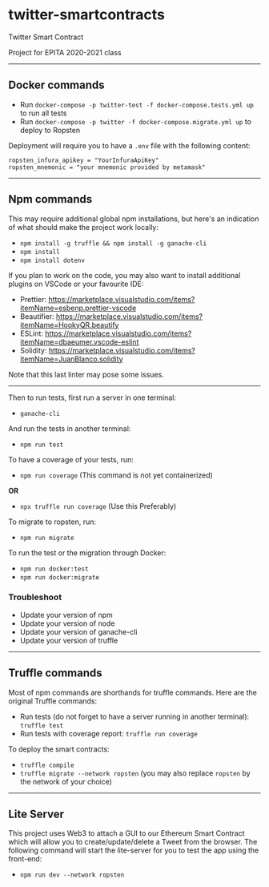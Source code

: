 # twitter-smartcontracts

Twitter Smart Contract

Project for EPITA 2020-2021 class

---

## Docker commands

- Run `docker-compose -p twitter-test -f docker-compose.tests.yml up` to run all tests
- Run `docker-compose -p twitter -f docker-compose.migrate.yml up` to deploy to Ropsten

Deployment will require you to have a `.env` file with the following content:

```
ropsten_infura_apikey = "YourInfuraApiKey"
ropsten_mnemonic = "your mnemonic provided by metamask"
```

---

## Npm commands

This may require additional global npm installations, but here's an indication of what should make the project work locally:

- `npm install -g truffle && npm install -g ganache-cli`
- `npm install`
- `npm install dotenv`

If you plan to work on the code, you may also want to install additional plugins on VSCode or your favourite IDE:

- Prettier: https://marketplace.visualstudio.com/items?itemName=esbenp.prettier-vscode
- Beautifier: https://marketplace.visualstudio.com/items?itemName=HookyQR.beautify
- ESLint: https://marketplace.visualstudio.com/items?itemName=dbaeumer.vscode-eslint
- Solidity: https://marketplace.visualstudio.com/items?itemName=JuanBlanco.solidity

Note that this last linter may pose some issues.

---

Then to run tests, first run a server in one terminal:

- `ganache-cli`

And run the tests in another terminal:

- `npm run test`

To have a coverage of your tests, run:

- `npm run coverage` (This command is not yet containerized)

<strong>OR</strong>


- `npx truffle run coverage` (Use this Preferably)

To migrate to ropsten, run:

- `npm run migrate`

To run the test or the migration through Docker:

- `npm run docker:test`
- `npm run docker:migrate`

### Troubleshoot

- Update your version of npm
- Update your version of node
- Update your version of ganache-cli
- Update your version of truffle

---

## Truffle commands

Most of npm commands are shorthands for truffle commands. Here are the original Truffle commands:

- Run tests (do not forget to have a server running in another terminal): `truffle test`
- Run tests with coverage report: `truffle run coverage`

To deploy the smart contracts:

- `truffle compile`
- `truffle migrate --network ropsten` (you may also replace `ropsten` by the network of your choice)

---

## Lite Server

This project uses Web3 to attach a GUI to our Ethereum Smart Contract which will allow you to create/update/delete a Tweet from the browser. 
The following command will start the lite-server for you to test the app using the front-end:

- `npm run dev --network ropsten`